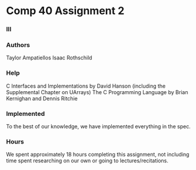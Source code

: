 # Comp 40 Assignment 2
### III

### Authors
Taylor Ampatiellos
Isaac Rothschild

### Help
C Interfaces and Implementations by David Hanson
    (including the Supplemental Chapter on UArrays)
The C Programming Language by Brian Kernighan and Dennis Ritchie

### Implemented
To the best of our knowledge, we have implemented everything in the spec.

### Hours
We spent approximately 18 hours completing this assignment, not including time
spent researching on our own or going to lectures/recitations.
